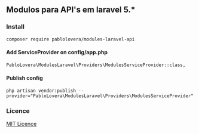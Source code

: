 ## Modulos para API's em laravel 5.*

### Install

`composer require pablolovera/modules-laravel-api`

#### Add ServiceProvider on config/app.php

`PabloLovera\ModulesLaravel\Providers\ModulesServiceProvider::class,`

#### Publish config

`php artisan vendor:publish --provider="PabloLovera\ModulesLaravel\Providers\ModulesServiceProvider"`

### Licence

[MIT Licence](https://github.com/pablolovera/modules-laravel-api/blob/master/LICENSE)
